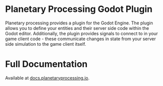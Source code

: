 # Planetary Processing Godot Plugin

Planetary processing provides a plugin for the Godot Engine. The plugin allows you to define your entities and their server side code within the Godot editor. Additionally, the plugin provides signals to connect to in your game client code - these communicate changes in state from your server side simulation to the game client itself.

# Full Documentation
Available at [docs.planetaryprocessing.io](https://docs.planetaryprocessing.io/).
